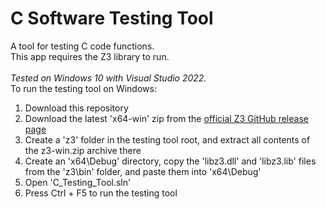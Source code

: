 # C Software Testing Tool
A tool for testing C code functions.\
This app requires the Z3 library to run.\
\
_Tested on Windows 10 with Visual Studio 2022._
\
To run the testing tool on Windows:
1. Download this repository
2. Download the latest 'x64-win' zip from the [official Z3 GitHub release page](https://github.com/Z3Prover/z3/releases)
3. Create a 'z3' folder in the testing tool root, and extract all contents of the z3-win.zip archive there
4. Create an 'x64\Debug' directory, copy the 'libz3.dll' and 'libz3.lib' files from the 'z3\bin' folder, and paste them into 'x64\Debug'
5. Open 'C_Testing_Tool.sln'
6. Press Ctrl + F5 to run the testing tool
